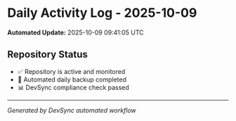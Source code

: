 # Daily Activity Log - 2025-10-09

**Automated Update:** 2025-10-09 09:41:05 UTC

## Repository Status
- ✅ Repository is active and monitored
- 🔄 Automated daily backup completed
- 📊 DevSync compliance check passed

---
*Generated by DevSync automated workflow*
